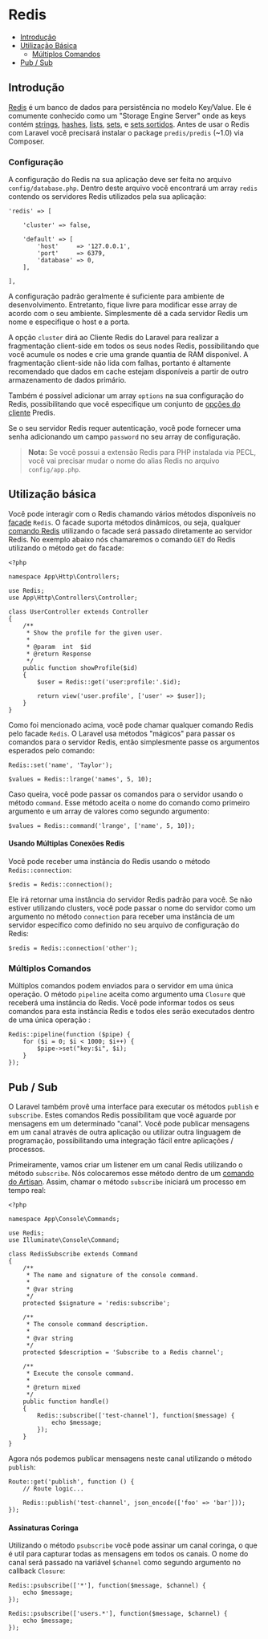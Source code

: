 # Redis

- [Introdução](#introduction)
- [Utilização Básica](#basic-usage)
    - [Múltiplos Comandos](#pipelining-commands)
- [Pub / Sub](#pubsub)

<a name="introduction"></a>
## Introdução

[Redis](http://redis.io) é um banco de dados para persistência no modelo Key/Value. Ele é comumente conhecido como um "Storage Engine Server" onde as keys contém [strings](http://redis.io/topics/data-types#strings), [hashes](http://redis.io/topics/data-types#hashes), [lists](http://redis.io/topics/data-types#lists), [sets](http://redis.io/topics/data-types#sets), e [sets sortidos](http://redis.io/topics/data-types#sorted-sets). Antes de usar o Redis com Laravel você precisará instalar o package `predis/predis` (~1.0) via Composer.

<a name="configuration"></a>
### Configuração

A configuração do Redis na sua aplicação deve ser feita no arquivo `config/database.php`. Dentro deste arquivo você encontrará um array `redis` contendo os servidores Redis utilizados pela sua aplicação:

    'redis' => [

        'cluster' => false,

        'default' => [
            'host'     => '127.0.0.1',
            'port'     => 6379,
            'database' => 0,
        ],

    ],

A configuração padrão geralmente é suficiente para ambiente de desenvolvimento. Entretanto, fique livre para modificar esse array de acordo com o seu ambiente. Simplesmente dê a cada servidor Redis um nome e especifique o host e a porta.

A opção `cluster` dirá ao Cliente Redis do Laravel para realizar a fragmentação client-side em todos os seus nodes Redis, possibilitando  que você acumule os nodes e crie uma grande quantia de RAM disponível. A fragmentação client-side não lida com falhas, portanto é altamente recomendado que dados em cache estejam  disponíveis a partir de outro armazenamento de dados primário.

Também é possível adicionar um array `options` na sua configuração do Redis, possibilitando que você especifique um conjunto de [opções do cliente](https://github.com/nrk/predis/wiki/Client-Options) Predis.

Se o seu servidor Redis requer autenticação, você pode fornecer uma senha adicionando um campo `password` no seu array de configuração.

> **Nota:** Se você possui a extensão Redis para PHP instalada via PECL, você vai precisar mudar o nome do alias Redis no arquivo `config/app.php`.

<a name="basic-usage"></a>
## Utilização básica

Você pode interagir com o Redis chamando vários métodos disponíveis no [facade](/docs/{{version}}/facades) `Redis`. O facade suporta métodos dinâmicos, ou seja, qualquer [comando Redis](http://redis.io/commands) utilizando o facade será passado diretamente ao servidor Redis. No exemplo abaixo nós chamaremos o comando `GET` do Redis utilizando o método `get`  do facade:

    <?php

    namespace App\Http\Controllers;

    use Redis;
    use App\Http\Controllers\Controller;

    class UserController extends Controller
    {
        /**
         * Show the profile for the given user.
         *
         * @param  int  $id
         * @return Response
         */
        public function showProfile($id)
        {
            $user = Redis::get('user:profile:'.$id);

            return view('user.profile', ['user' => $user]);
        }
    }

Como foi mencionado acima, você pode chamar qualquer comando Redis pelo facade `Redis`. O Laravel usa métodos "mágicos" para passar os comandos para o servidor Redis, então simplesmente passe os argumentos esperados pelo comando:

    Redis::set('name', 'Taylor');

    $values = Redis::lrange('names', 5, 10);

Caso queira, você pode passar os comandos para o servidor usando o método `command`. Esse método aceita o nome do comando como primeiro argumento e um array de valores como segundo argumento:

    $values = Redis::command('lrange', ['name', 5, 10]);

#### Usando Múltiplas Conexões Redis

Você pode receber uma instância do Redis usando o método `Redis::connection`:

    $redis = Redis::connection();

Ele irá retornar uma instância do servidor Redis padrão para você. Se não estiver utilizando clusters, você pode passar o nome do servidor como um argumento no método `connection` para receber uma instância de um servidor específico como definido no seu arquivo de configuração do Redis:

    $redis = Redis::connection('other');

<a name="pipelining-commands"></a>
### Múltiplos Comandos

Múltiplos comandos podem enviados para o servidor em uma única operação. O método `pipeline` aceita como argumento uma `Closure` que receberá uma instância do Redis. Você pode informar todos os seus comandos para esta instância Redis e todos eles serão executados dentro de uma única operação :

    Redis::pipeline(function ($pipe) {
        for ($i = 0; $i < 1000; $i++) {
            $pipe->set("key:$i", $i);
        }
    });

<a name="pubsub"></a>
## Pub / Sub

O Laravel também provê uma interface para executar os métodos `publish` e `subscribe`. Estes comandos Redis possibilitam que você aguarde por mensagens em um determinado "canal". Você pode publicar mensagens em um canal através de outra aplicação ou utilizar outra linguagem de programação, possibilitando uma integração fácil entre aplicações / processos.

Primeiramente, vamos criar um listener em um canal Redis utilizando o método `subscribe`. Nós colocaremos esse método dentro de um [comando do Artisan](/docs/{{version}}/artisan). Assim, chamar o método `subscribe` iniciará um processo em tempo real:

    <?php

    namespace App\Console\Commands;

    use Redis;
    use Illuminate\Console\Command;

    class RedisSubscribe extends Command
    {
        /**
         * The name and signature of the console command.
         *
         * @var string
         */
        protected $signature = 'redis:subscribe';

        /**
         * The console command description.
         *
         * @var string
         */
        protected $description = 'Subscribe to a Redis channel';

        /**
         * Execute the console command.
         *
         * @return mixed
         */
        public function handle()
        {
            Redis::subscribe(['test-channel'], function($message) {
                echo $message;
            });
        }
    }

Agora nós podemos publicar mensagens neste canal utilizando o método `publish`:

    Route::get('publish', function () {
        // Route logic...

        Redis::publish('test-channel', json_encode(['foo' => 'bar']));
    });

#### Assinaturas Coringa

Utilizando o método `psubscribe` você pode assinar um canal coringa, o que é util para capturar todas as mensagens em todos os canais. O nome do canal será passado na variável `$channel` como segundo argumento no callback `Closure`:

    Redis::psubscribe(['*'], function($message, $channel) {
        echo $message;
    });

    Redis::psubscribe(['users.*'], function($message, $channel) {
        echo $message;
    });
